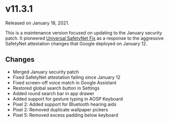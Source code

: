 # v11.3.1

Released on January 18, 2021.

This is a maintenance version focused on updating to the January security patch. It pioneered [Universal SafetyNet Fix](https://github.com/kdrag0n/universal-safetynet-fix) as a response to the aggressive SafetyNet attestation changes that Google deployed on January 12.

## Changes

- Merged January security patch
- Fixed SafetyNet attestation failing since January 12
- Fixed screen-off voice match in Google Assistant
- Restored global search button in Settings
- Added round search bar in app drawer
- Added support for gesture typing in AOSP Keyboard
- Pixel 2: Added support for Bluetooth hearing aids
- Pixel 2: Removed duplicate wallpaper pickers
- Pixel 5: Removed excess padding below keyboard
